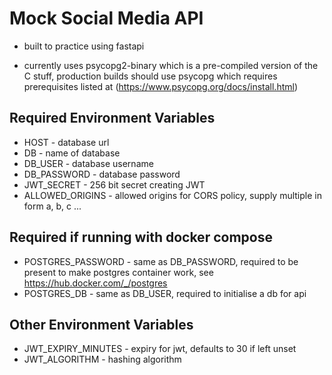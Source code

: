 # Mock Social Media API

- built to practice using fastapi

 - currently uses psycopg2-binary which is a pre-compiled version of the C stuff, production builds should use psycopg which requires prerequisites listed at (https://www.psycopg.org/docs/install.html)

## Required Environment Variables
- HOST - database url
- DB - name of database
- DB_USER - database username
- DB_PASSWORD - database password
- JWT_SECRET - 256 bit secret creating JWT
- ALLOWED_ORIGINS - allowed origins for CORS policy, supply multiple in form a, b, c ...

## Required if running with docker compose
- POSTGRES_PASSWORD - same as DB_PASSWORD, required to be present to make postgres container work, see https://hub.docker.com/_/postgres
- POSTGRES_DB - same as DB_USER, required to initialise a db for api

## Other Environment Variables
- JWT_EXPIRY_MINUTES - expiry for jwt, defaults to 30 if left unset
- JWT_ALGORITHM - hashing algorithm 